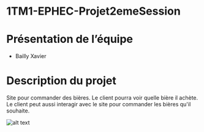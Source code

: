 # 1TM1-EPHEC-Projet2emeSession
# Présentation de l’équipe 
- Bailly Xavier
# Description du projet
Site pour commander des bières. 
Le client pourra voir quelle bière il achète.  
Le client peut aussi interagir avec le site pour commander les bières qu'il souhaite.


![alt text](https://github.com/xavier-bailly/1TM1-EPHEC-Projet2emeSession/edit/master/idag.png)

